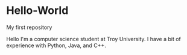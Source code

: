 # Hello-World
My first repository

Hello I'm a computer science student at Troy University. 
I have a bit of experience with Python, Java, and C++.
